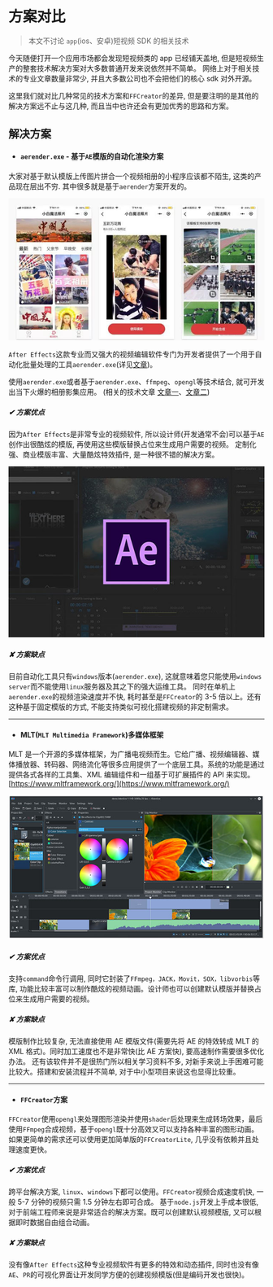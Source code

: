 # 方案对比

> 本文不讨论 `app`(ios、安卓)短视频 SDK 的相关技术

今天随便打开一个应用市场都会发现短视频类的 app 已经铺天盖地, 但是短视频生产的整套技术解决方案对大多数普通开发来说依然并不简单。
网络上对于相关技术的专业文章数量非常少, 并且大多数公司也不会把他们的核心 sdk 对外开源。

这里我们就对比几种常见的技术方案和`FFCreator`的差异, 但是要注明的是其他的解决方案远不止与这几种, 而且当中也许还会有更加优秀的思路和方案。

## 解决方案

- #### `aerender.exe` - 基于`AE`模版的自动化渲染方案

大家对基于默认模版上传图片拼合一个视频相册的小程序应该都不陌生, 这类的产品现在层出不穷. 其中很多就是基于`aerender`方案开发的。

![img](../_media/imgs/01.jpg)

`After Effects`这款专业而又强大的视频编辑软件专门为开发者提供了一个用于自动化批量处理的工具`aerender.exe`(详见[文章](https://helpx.adobe.com/cn/after-effects/user-guide.html/cn/after-effects/using/automated-rendering-network-rendering.ug.html))。

使用`aerender.exe`或者基于`aerender.exe`、`ffmpeg`、`opengl`等技术结合, 就可开发出当下火爆的相册影集应用。
(相关的技术文章 [文章一](http://www.360doc.com/content/20/0506/03/36367108_910463236.shtml)、[文章二](https://www.jianshu.com/p/dc7ba3c78180))

##### ✔ 方案优点

因为`After Effects`是非常专业的视频软件, 所以设计师(开发通常不会)可以基于`AE`创作出很酷炫的模版, 再使用这些模版替换占位来生成用户需要的视频。
定制化强、商业模版丰富、大量酷炫特效插件, 是一种很不错的解决方案。

![img](../_media/imgs/ae.jpg)

##### ✘ 方案缺点

目前自动化工具只有`windows`版本(`aerender.exe`), 这就意味着您只能使用`windows server`而不能使用`linux`服务器及其之下的强大运维工具。
同时在单机上`aerender.exe`的视频渲染速度并不快, 耗时甚至是`FFCreator`的 3-5 倍以上。还有这种基于固定模版的方式, 不能支持类似可视化搭建视频的非定制需求。

---

- #### MLT(`MLT Multimedia Framework`)多媒体框架

MLT 是一个开源的多媒体框架，为广播电视频而生。它给广播、视频编辑器、媒体播放器、转码器、网络流化等很多应用提供了一个底层工具。系统的功能是通过提供各式各样的工具集、XML 编辑组件和一组基于可扩展插件的 API 来实现。
[https://www.mltframework.org/](https://www.mltframework.org/)

![img](../_media/imgs/mlt.jpg)

##### ✔ 方案优点

支持`command`命令行调用, 同时它封装了`FFmpeg，JACK，Movit，SOX，libvorbis`等库, 功能比较丰富可以制作酷炫的视频动画。设计师也可以创建默认模版并替换占位来生成用户需要的视频。

##### ✘ 方案缺点

模版制作比较复杂, 无法直接使用 AE 模版文件(需要先将 AE 的特效转成 MLT 的 XML 格式)。同时加工速度也不是非常快(比 AE 方案快), 要高速制作需要很多优化办法。
还有该软件并不是很热门所以相关学习资料不多, 对新手来说上手困难可能比较大。搭建和安装流程并不简单, 对于中小型项目来说这也显得比较重。

---

- #### `FFCreator`方案

`FFCreator`使用`opengl`来处理图形渲染并使用`shader`后处理来生成转场效果，最后使用`FFmpeg`合成视频，基于`opengl`既十分高效又可以支持各种丰富的图形动画。
如果更简单的需求还可以使用更加简单版的`FFCreatorLite`, 几乎没有依赖并且处理速度更快。

##### ✔ 方案优点

跨平台解决方案, `linux`、`windows`下都可以使用。`FFCreator`视频合成速度机快, 一般 5-7 分钟的视频只需 1.5 分钟左右即可合成。
基于`node.js`开发上手成本很低, 对于前端工程师来说是非常适合的解决方案。既可以创建默认视频模版, 又可以根据即时数据自由组合动画。

##### ✘ 方案缺点

没有像`After Effects`这种专业视频软件有更多的特效和动态插件, 同时也没有像`AE`、`PR`的可视化界面让开发同学方便的创建视频模版(但是编码开发也很快)。
